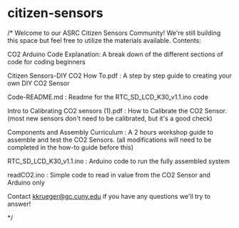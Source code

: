 # citizen-sensors

/*
 Welcome to our ASRC Citizen Sensors Community! We're still building this space but feel free to utilize the materials available.
 Contents:
 
 CO2 Arduino Code Explanation: A break down of the different sections of code for coding beginners
 
 Citizen Sensors-DIY CO2 How To.pdf : A step by step guide to creating your own DIY CO2 Sensor

Code-README.md : Readme for the RTC_SD_LCD_K30_v1.1.ino code

Intro to Calibrating CO2 sensors (1).pdf : How to Calibrate the CO2 Sensor. (most new sensors don't need to be calibrated, but it's a good check)

Components and Assembly Curriculum : A 2 hours workshop guide to assemble and test the CO2 Sensors. (all modifications will need to be completed in the how-to guide before this)

RTC_SD_LCD_K30_v1.1.ino : Arduino code to run the fully assembled system

readCO2.ino : Simple code to read in value from the CO2 Sensor and Arduino only

Contact kkrueger@gc.cuny.edu if you have any questions we'll try to answer!

*/
